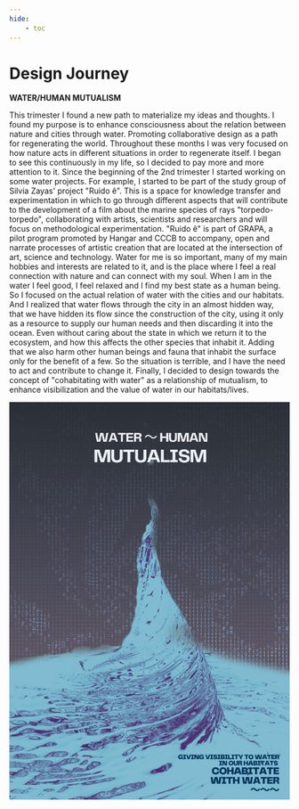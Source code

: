 ```yaml
---
hide:
    - toc
---
```


# Design Journey

**WATER/HUMAN MUTUALISM**

This trimester I found a new path to materialize my ideas and thoughts. I found my purpose is to enhance consciousness about the relation between nature and cities through water. Promoting collaborative design as a path for regenerating the world. Throughout these months I was very focused on how nature acts in different situations in order to regenerate itself. I began to see this continuously in my life, so I decided to pay more and more attention to it. Since the beginning of the 2nd trimester I started working on some water projects. For example, I started to be part of the study group of Silvia Zayas' project "Ruido ê". This is a space for knowledge transfer and experimentation in which to go through different aspects that will contribute to the development of a film about the marine species of rays "torpedo-torpedo", collaborating with artists, scientists and researchers and will focus on methodological experimentation. "Ruido ê" is part of GRAPA, a pilot program promoted by Hangar and CCCB to accompany, open and narrate processes of artistic creation that are located at the intersection of art, science and technology. 
Water for me is so important, many of my main hobbies and interests are related to it, and is the place where I feel a real connection with nature and can connect with my soul. When I am in the water I feel good, I feel relaxed and I find my best state as a human being. So I focused on the actual relation of water with the cities and our habitats. And I realized that water flows through the city in an almost hidden way, that we have hidden its flow since the construction of the city, using it only as a resource to supply our human needs and then discarding it into the ocean. Even without caring about the state in which we return it to the ecosystem, and how this affects the other species that inhabit it. Adding that we also harm other human beings and fauna that inhabit the surface only for the benefit of a few. So the situation is terrible, and I have the need to act and contribute to change it. Finally, I decided to design towards the concept of "cohabitating with water" as a relationship of mutualism, to enhance visibilization and the value of water in our habitats/lives.


![](../images/WATER%20POSTER%20D.D2.jpg)

